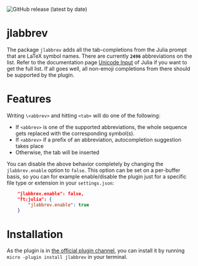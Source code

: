 ![GitHub release (latest by date)](https://img.shields.io/github/v/release/MasFlam/jlabbrev)
# jlabbrev
The package `jlabbrev` adds all the  tab-completions from
the Julia prompt that are LaTeX symbol names.
There are currently **`2496`** abbreviations on the list.
Refer to the documentation page
[Unicode Input](https://docs.julialang.org/en/v1/manual/unicode-input)
of Julia if you want to get the full list. If all goes well,
all non-emoji completions from there should be supported by the plugin.

# Features
Writing `\<abbrev>` and hitting `<tab>` will do one of the following:
* If `<abbrev>` is one of the supported abbreviations,
  the whole sequence gets replaced with the corresponding symbol(s).
* If `<abbrev>` if a prefix of an abbreviation, autocompletion suggestion takes place
* Otherwise, the tab will be inserted

You can disable the above behavior completely by changing the `jlabbrev.enable` option to `false`.
This option can be set on a per-buffer basis, so you can for example enable/disable the plugin
just for a specific file type or extension in your `settings.json`:
```json
	"jlabbrev.enable": false,
	"ft:julia": {
		"jlabbrev.enable": true
	}
```

# Installation
As the plugin is in [the official plugin channel](https://github.com/micro-editor/plugin-channel),
you can install it by running `micro -plugin install jlabbrev` in your terminal.

